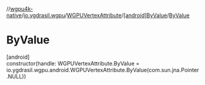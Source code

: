 //[wgpu4k-native](../../../../index.md)/[io.ygdrasil.wgpu](../../index.md)/[WGPUVertexAttribute](../index.md)/[[android]ByValue](index.md)/[ByValue](-by-value.md)

# ByValue

[android]\
constructor(handle: WGPUVertexAttribute.ByValue = io.ygdrasil.wgpu.android.WGPUVertexAttribute.ByValue(com.sun.jna.Pointer.NULL))